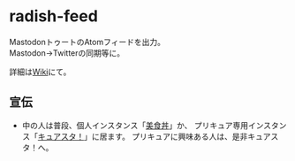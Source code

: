 # radish-feed

MastodonトゥートのAtomフィードを出力。  
Mastodon→Twitterの同期等に。

詳細は[Wiki](https://github.com/pooza/radish-feed/wiki)にて。

## 宣伝

- 中の人は普段、個人インスタンス「[美食丼](https://mstdn.b-shock.org/)」か、
プリキュア専用インスタンス「[キュアスタ！](https://precure.ml/)」に居ます。
プリキュアに興味ある人は、是非キュアスタ！へ。
